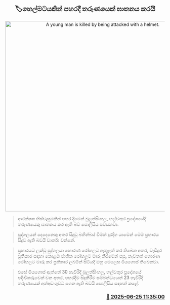 <p align='center'><b><h2 align='center' title='A young man is killed by being attacked with a helmet.'>🏷හෙල්මටයකින් පහරදී තරුණයෙක් ඝාතනය කරයි</h2></b></p>
<p align='center'><img src='https://helakuru.sgp1.cdn.digitaloceanspaces.com/esana/images/lib/death[1].jpg' width='600' alt='A young man is killed by being attacked with a helmet.'></p>

> ආරක්ෂක හිස්වැසුමකින් පහර දීමෙන් බුලත්සිංහල, හල්වතුර ප්‍රදේශයේදී තරුණයෙකු ඝාතනය කර ඇති බව පොලීසිය පවසනවා.

> පුද්ගලයන් දෙදෙනෙකු අතර සිදුවූ බහින්බස් වීමක් දුරදිග යාමෙන් මෙම ප්‍රහාරය සිදුව ඇති බවයි වාර්තා වන්නේ.

> ප්‍රහාරයට ලක්වූ පුද්ගලයා හොරණ රෝහලට ඇතුළත් කර තිබෙන අතර, වැඩිදුර ප්‍රතිකාර සඳහා කොළඹ ජාතික රෝහලට මාරු කිරීමෙන් පසු, නැවතත් හොරණ රෝහලට මාරු කර ප්‍රතිකාර ලබමින් සිටියදී ඔහු මෙලෙස මියගොස් තිබෙනවා.

> එසේ මියගොස් ඇත්තේ 30 හැවිරිදි බුලත්සිංහල, හල්වතුර ප්‍රදේශයේ පදිංචිකරුවෙක් වන අතර, පහරදීම සිදුකිරීම සම්බන්ධයෙන් 23 හැවිරිදි තරුණයෙක් අත්අඩංගුවට ගෙන ඇති බවයි පොලීසිය සඳහන් කළේ.



<h3 align='right'><a href='https://www.helakuru.lk/esana/p/111330/'>📅 2025-06-25 11:35:00</a></h3>
